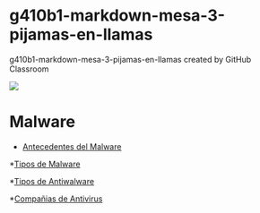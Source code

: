 # g410b1-markdown-mesa-3-pijamas-en-llamas
g410b1-markdown-mesa-3-pijamas-en-llamas created by GitHub Classroom

 ![](https://github.com/PFLC/g410b1-markdown-mesa-3-pijamas-en-llamas/blob/master/Logo.jpg)

 # Malware
 
* [Antecedentes del Malware](https://github.com/PFLC/g410b1-markdown-mesa-3-pijamas-en-llamas/blob/master/antecedentes.md)

*[Tipos de Malware](https://github.com/PFLC/g410b1-markdown-mesa-3-pijamas-en-llamas/blob/master/tipos.md)
 
*[Tipos de Antiwalware](https://github.com/PFLC/g410b1-markdown-mesa-3-pijamas-en-llamas/blob/master/antimalware.md)
 
*[Compañias de Antivirus](https://github.com/PFLC/g410b1-markdown-mesa-3-pijamas-en-llamas/blob/master/companias.md)
